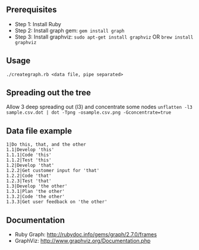 ## Prerequisites

* Step 1: Install Ruby
* Step 2: Install graph gem: `gem install graph`
* Step 3: Install graphviz: `sudo apt-get install graphviz` OR `brew install graphviz`

## Usage

`./creategraph.rb <data file, pipe separated>`

## Spreading out the tree

Allow 3 deep spreading out (l3) and concentrate some nodes
`unflatten -l3 sample.csv.dot | dot -Tpng -osample.csv.png -Gconcentrate=true`

## Data file example

```
1|Do this, that, and the other
1.1|Develop 'this'
1.1.1|Code 'this'
1.1.2|Test 'this'
1.2|Develop 'that'
1.2.2|Get customer input for 'that'
1.2.2|Code 'that'
1.2.3|Test 'that'
1.3|Develop 'the other'
1.3.1|Plan 'the other'
1.3.2|Code 'the other'
1.3.3|Get user feedback on 'the other'
```

## Documentation

* Ruby Graph: http://rubydoc.info/gems/graph/2.7.0/frames
* GraphViz: http://www.graphviz.org/Documentation.php
